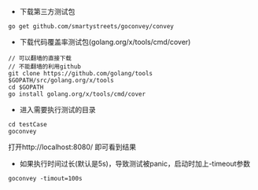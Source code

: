 * 下载第三方测试包
```
go get github.com/smartystreets/goconvey/convey
```

* 下载代码覆盖率测试包(golang.org/x/tools/cmd/cover)
```
// 可以翻墙的直接下载
// 不能翻墙的利用github
git clone https://github.com/golang/tools $GOPATH/src/golang.org/x/tools 
cd $GOPATH
go install golang.org/x/tools/cmd/cover
```

* 进入需要执行测试的目录
```
cd testCase
goconvey
```
打开http://localhost:8080/ 即可看到结果

* 如果执行时间过长(默认是5s)，导致测试被panic，启动时加上-timeout参数
```
goconvey -timout=100s
```
